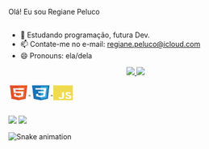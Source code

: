 Olá! Eu sou Regiane Peluco
 ##
- 🌱 Estudando programação, futura Dev.
- 📫 Contate-me no e-mail: regiane.peluco@icloud.com
- 😄 Pronouns: ela/dela

<div align="center">
  <a href="https://github.com/Regianepeluco">
  <img height="150em" src="https://github-readme-stats.vercel.app/api?username=Regianepeluco&show_icons=true&theme=dracula&include_all_commits=true&count_private=true"/>
  <img height="150em" src="https://github-readme-stats.vercel.app/api/top-langs/?username=Regianepeluco&layout=compact&langs_count=7&theme=dracula"/>
</div>

  <div style="display: inline_block"><br>
  <img align="center" alt="Re-HTML" height="30" width="40" src="https://raw.githubusercontent.com/devicons/devicon/master/icons/html5/html5-original.svg">
  <img align="center" alt="Re-CSS" height="30" width="40" src="https://raw.githubusercontent.com/devicons/devicon/master/icons/css3/css3-original.svg">
  <img align="center" alt="Re-Js" height="30" width="40" src="https://raw.githubusercontent.com/devicons/devicon/master/icons/javascript/javascript-plain.svg">  
  </div>
  
  ##
  <div>   
   <a href="https://instagram.com/regianepeluco" target="_blank"><img src="https://img.shields.io/badge/-Instagram-%23E4405F?style=for-the-badge&logo=instagram&logoColor=white" target="_blank"></a>
   <a href="https://www.linkedin.com/in/regiane-peluco-toniate-360349a6a" target="_blank"><img src="https://img.shields.io/badge/-LinkedIn-%230077B5?style=for-the-badge&logo=linkedin&logoColor=white" target="_blank"></a> 
  </div>  
 
  ![Snake animation](https://github.com/Regianepeluco/Regianepeluco/blob/output/github-contribution-grid-snake.svg)
